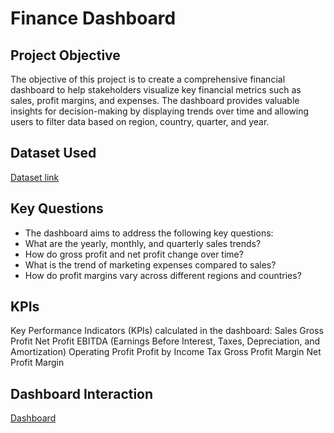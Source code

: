 # Finance Dashboard

## Project Objective

The objective of this project is to create a comprehensive financial dashboard to help stakeholders visualize key financial metrics such as sales, profit margins, and expenses. The dashboard provides valuable insights for decision-making by displaying trends over time and allowing users to filter data based on region, country, quarter, and year.

## Dataset Used
<a href="https://github.com/jawarianaeem/Finance-Dashbaord/blob/main/Data%20file%20.xlsx"/> Dataset link</a>

## Key Questions 
- The dashboard aims to address the following key questions:
- What are the yearly, monthly, and quarterly sales trends?
- How do gross profit and net profit change over time?
- What is the trend of marketing expenses compared to sales?
- How do profit margins vary across different regions and countries?

## KPIs
Key Performance Indicators (KPIs) calculated in the dashboard:
Sales
Gross Profit
Net Profit
EBITDA (Earnings Before Interest, Taxes, Depreciation, and Amortization)
Operating Profit
Profit by Income Tax
Gross Profit Margin
Net Profit Margin

## Dashboard Interaction 
<a href= "https://github.com/jawarianaeem/Finance-Dashbaord/blob/main/Screenshot%202025-01-12%20at%2016.55.56.png">Dashboard </a>

